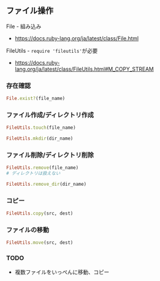 ## ファイル操作

File - 組み込み
  * https://docs.ruby-lang.org/ja/latest/class/File.html

FileUtils - `require 'fileutils'`が必要
  * https://docs.ruby-lang.org/ja/latest/class/FileUtils.html#M_COPY_STREAM

### 存在確認

```ruby
File.exist?(file_name)
```

### ファイル作成/ディレクトリ作成

```ruby
FileUtils.touch(file_name)
```

```ruby
FileUtils.mkdir(dir_name)
```

### ファイル削除/ディレクトリ削除

```ruby
FileUtils.remove(file_name)
# ディレクトリは扱えない
```

```ruby
FileUtils.remove_dir(dir_name)
```

### コピー

```ruby
FileUtils.copy(src, dest)
```

### ファイルの移動

```ruby
FileUtils.move(src, dest)
```

### TODO

* 複数ファイルをいっぺんに移動、コピー